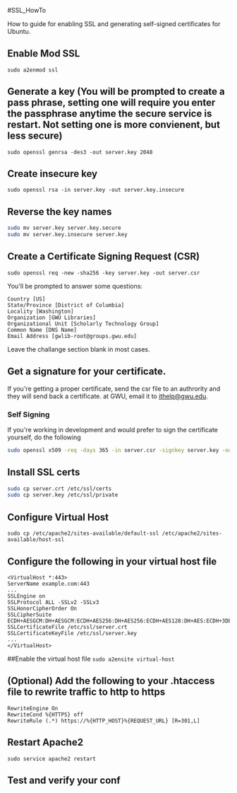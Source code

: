 #SSL_HowTo

How to guide for enabling SSL and generating self-signed certificates for Ubuntu.

## Enable Mod SSL
`sudo a2enmod ssl`
## Generate a key (You will be prompted to create a pass phrase, setting one will require you enter the passphrase anytime the secure service is restart.  Not setting one is more convienent, but less secure)
`sudo openssl genrsa -des3 -out server.key 2048`
## Create insecure key
`sudo openssl rsa -in server.key -out server.key.insecure`
## Reverse the key names
```bash
sudo mv server.key server.key.secure
sudo mv server.key.insecure server.key
```
## Create a Certificate Signing Request (CSR)
`sudo openssl req -new -sha256 -key server.key -out server.csr`

You'll be prompted to answer some questions:
```
Country [US]
State/Province [District of Columbia]
Locality [Washington]
Organization [GWU Libraries]
Organizational Unit [Scholarly Technology Group]
Common Name [DNS Name]
Email Address [gwlib-root@groups.gwu.edu]
```
Leave the challange section blank in most cases.
## Get a signature for your certificate.
If you're getting a proper certificate, send the csr file to an authrority and they will send back a certificate. at GWU, email it to ithelp@gwu.edu.
### Self Signing
If you're working in development and would prefer to sign the certificate yourself, do the following
```bash
sudo openssl x509 -req -days 365 -in server.csr -signkey server.key -out server.crt
```
## Install SSL certs
```bash
sudo cp server.crt /etc/ssl/certs
sudo cp server.key /etc/ssl/private
```
## Configure Virtual Host
`sudo cp /etc/apache2/sites-available/default-ssl /etc/apache2/sites-available/host-ssl`
## Configure the following in your virtual host file
```apache2
<VirtualHost *:443>
ServerName example.com:443
...
SSLEngine on
SSLProtocol ALL -SSLv2 -SSLv3
SSLHonorCipherOrder On
SSLCipherSuite ECDH+AESGCM:DH+AESGCM:ECDH+AES256:DH+AES256:ECDH+AES128:DH+AES:ECDH+3DES:DH+3DES:RSA+AESGCM:RSA+AES:RSA+3DES:!aNULL:!MD5:!DSS
SSLCertificateFile /etc/ssl/server.crt
SSLCertificateKeyFile /etc/ssl/server.key
...
</VirtualHost>
```
##Enable the virtual host file
`sudo a2ensite virtual-host`
## (Optional) Add the following to your .htaccess file to rewrite traffic to http to https
```apache2
RewriteEngine On
RewriteCond %{HTTPS} off
RewriteRule (.*) https://%{HTTP_HOST}%{REQUEST_URL} [R=301,L]
```
## Restart Apache2
`sudo service apache2 restart`
## Test and verify your conf
